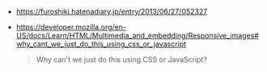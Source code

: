 - https://furoshiki.hatenadiary.jp/entry/2013/06/27/052327

- https://developer.mozilla.org/en-US/docs/Learn/HTML/Multimedia_and_embedding/Responsive_images#why_cant_we_just_do_this_using_css_or_javascript
  > Why can't we just do this using CSS or JavaScript?
